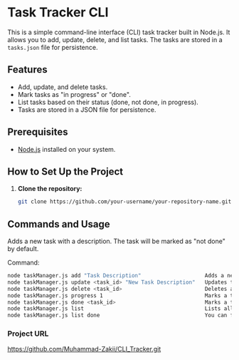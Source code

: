 # Task Tracker CLI

This is a simple command-line interface (CLI) task tracker built in Node.js. It allows you to add, update, delete, and list tasks. The tasks are stored in a `tasks.json` file for persistence.

## Features

- Add, update, and delete tasks.
- Mark tasks as "in progress" or "done".
- List tasks based on their status (done, not done, in progress).
- Tasks are stored in a JSON file for persistence.

## Prerequisites

- [Node.js](https://nodejs.org/) installed on your system.

## How to Set Up the Project

1. **Clone the repository:**
   ```bash
   git clone https://github.com/your-username/your-repository-name.git
## Commands and Usage

Adds a new task with a description. The task will be marked as "not done" by default.

Command:
```bash
node taskManager.js add "Task Description"                    Adds a new task with a description. The task will be marked
node taskManager.js update <task_id> "New Task Description"   Updates the description of an existing task.
node taskManager.js delete <task_id>                          Deletes a task by its ID.
node taskManager.js progress 1                                Marks a task as "in progress" by its ID.
node taskManager.js done <task_id>                            Marks a task as "done" by its ID
node taskManager.js list                                      Lists all tasks, regardless of their status.
node taskManager.js list done                                 You can filter tasks by their status: done,

```
### Project URL
https://github.com/Muhammad-Zakii/CLI_Tracker.git



